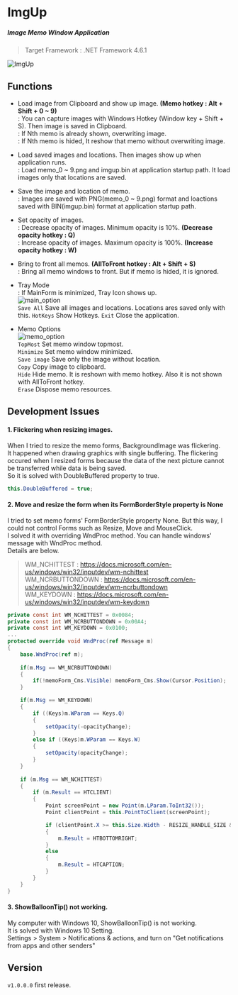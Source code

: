 # ImgUp  
##### Image Memo Window Application  
> Target Framework : .NET Framework 4.6.1  
  
![ImgUp](https://user-images.githubusercontent.com/47464230/124309200-5362c200-dba5-11eb-98fc-b1681c4b291f.gif)  
  
## Functions  
+ Load image from Clipboard and show up image. **(Memo hotkey : Alt + Shift + 0 ~ 9)**  
: You can capture images with Windows Hotkey (Window key + Shift + S). Then image is saved in Clipboard.  
: If Nth memo is already shown, overwriting image.  
: If Nth memo is hided, It reshow that memo without overwriting image.  
  
+ Load saved images and locations. Then images show up when application runs.  
: Load memo_0 ~ 9.png and imgup.bin at application startup path. It load images only that locations are saved.
  
+ Save the image and location of memo.  
: Images are saved with PNG(memo_0 ~ 9.png) format and loactions saved with BIN(imgup.bin) format at application startup path.  
  
+ Set opacity of images.  
: Decrease opacity of images. Minimum opacity is 10%. **(Decrease opacity hotkey : Q)**  
: Increase opacity of images. Maximum opacity is 100%. **(Increase opacity hotkey : W)**  
  
+ Bring to front all memos. **(AllToFront hotkey : Alt + Shift + S)**  
: Bring all memo windows to front. But if memo is hided, it is ignored.  
  
+ Tray Mode  
: If MainForm is minimized, Tray Icon shows up.  
![main_option](https://user-images.githubusercontent.com/47464230/124389257-4b2f9180-dd21-11eb-9074-6bf7c3a87121.png)  
  `Save All`  Save all images and locations. Locations ares saved only with this.
  `HotKeys` Show Hotkeys.
  `Exit` Close the application.
  
+ Memo Options  
![memo_option](https://user-images.githubusercontent.com/47464230/124386350-f1c16580-dd14-11eb-831e-e39be7922629.png)  
  `TopMost` Set memo window topmost.  
  `Minimize` Set memo window minimized.  
  `Save image` Save only the image without location.  
  `Copy` Copy image to clipboard.  
  `Hide`  Hide memo. It is reshown with memo hotkey. Also it is not shown with AllToFront hotkey.  
  `Erase`  Dispose memo resources.  
  
## Development Issues  
#### 1. Flickering when resizing images.  
When I tried to resize the memo forms, BackgroundImage was flickering.  
It happened when drawing graphics with single buffering. The flickering occured when I resized forms because the data of the next picture cannot be transferred while data is being saved.  
So it is solved with DoubleBuffered property to true.  
``` C#
this.DoubleBuffered = true;
```  
  
#### 2. Move and resize the form when its FormBorderStyle property is None  
I tried to set memo forms' FormBorderStyle property None. But this way, I could not control Forms such as Resize, Move and MouseClick.  
I solved it with overriding WndProc method. You can handle windows' message with WndProc method.  
Details are below.  
> WM_NCHITTEST : https://docs.microsoft.com/en-us/windows/win32/inputdev/wm-nchittest  
> WM_NCRBUTTONDOWN : https://docs.microsoft.com/en-us/windows/win32/inputdev/wm-ncrbuttondown  
> WM_KEYDOWN : https://docs.microsoft.com/en-us/windows/win32/inputdev/wm-keydown  
  
``` C#
private const int WM_NCHITTEST = 0x0084;
private const int WM_NCRBUTTONDOWN = 0x00A4;
private const int WM_KEYDOWN = 0x0100;
...
protected override void WndProc(ref Message m)
{
    base.WndProc(ref m);
            
    if(m.Msg == WM_NCRBUTTONDOWN)
    {
        if(!memoForm_Cms.Visible) memoForm_Cms.Show(Cursor.Position);
    }

    if(m.Msg == WM_KEYDOWN)
    {
        if ((Keys)m.WParam == Keys.Q)
        {
            setOpacity(-opacityChange);
        }
        else if ((Keys)m.WParam == Keys.W)
        {
            setOpacity(opacityChange);
        }
    }
            
    if (m.Msg == WM_NCHITTEST) 
    {
        if (m.Result == HTCLIENT)
        {
            Point screenPoint = new Point(m.LParam.ToInt32());
            Point clientPoint = this.PointToClient(screenPoint);

            if (clientPoint.X >= this.Size.Width - RESIZE_HANDLE_SIZE && clientPoint.Y >= this.Size.Height - RESIZE_HANDLE_SIZE)
            {
                m.Result = HTBOTTOMRIGHT;
            }
            else
            {
                m.Result = HTCAPTION;
            }
        }
    }  
}
```
  
#### 3. ShowBalloonTip() not working.  
My computer with Windows 10, ShowBalloonTip() is not working.  
It is solved with Windows 10 Setting.  
Settings > System > Notifications & actions, and turn on "Get notifications from apps and other senders"  
  
## Version  
`v1.0.0.0` first release.  
